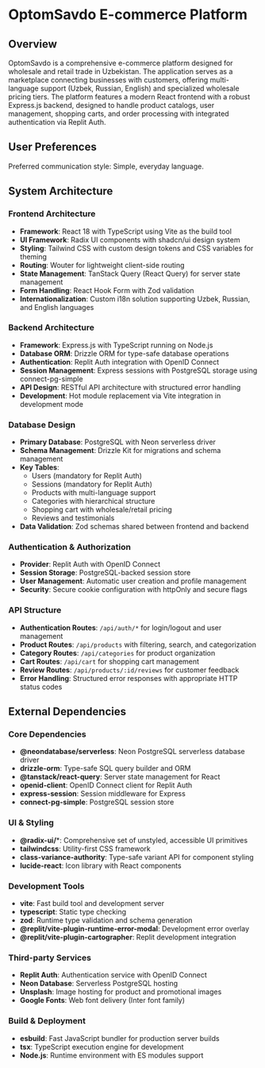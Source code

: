 # OptomSavdo E-commerce Platform

## Overview

OptomSavdo is a comprehensive e-commerce platform designed for wholesale and retail trade in Uzbekistan. The application serves as a marketplace connecting businesses with customers, offering multi-language support (Uzbek, Russian, English) and specialized wholesale pricing tiers. The platform features a modern React frontend with a robust Express.js backend, designed to handle product catalogs, user management, shopping carts, and order processing with integrated authentication via Replit Auth.

## User Preferences

Preferred communication style: Simple, everyday language.

## System Architecture

### Frontend Architecture
- **Framework**: React 18 with TypeScript using Vite as the build tool
- **UI Framework**: Radix UI components with shadcn/ui design system
- **Styling**: Tailwind CSS with custom design tokens and CSS variables for theming
- **Routing**: Wouter for lightweight client-side routing
- **State Management**: TanStack Query (React Query) for server state management
- **Form Handling**: React Hook Form with Zod validation
- **Internationalization**: Custom i18n solution supporting Uzbek, Russian, and English languages

### Backend Architecture
- **Framework**: Express.js with TypeScript running on Node.js
- **Database ORM**: Drizzle ORM for type-safe database operations
- **Authentication**: Replit Auth integration with OpenID Connect
- **Session Management**: Express sessions with PostgreSQL storage using connect-pg-simple
- **API Design**: RESTful API architecture with structured error handling
- **Development**: Hot module replacement via Vite integration in development mode

### Database Design
- **Primary Database**: PostgreSQL with Neon serverless driver
- **Schema Management**: Drizzle Kit for migrations and schema management
- **Key Tables**: 
  - Users (mandatory for Replit Auth)
  - Sessions (mandatory for Replit Auth)
  - Products with multi-language support
  - Categories with hierarchical structure
  - Shopping cart with wholesale/retail pricing
  - Reviews and testimonials
- **Data Validation**: Zod schemas shared between frontend and backend

### Authentication & Authorization
- **Provider**: Replit Auth with OpenID Connect
- **Session Storage**: PostgreSQL-backed session store
- **User Management**: Automatic user creation and profile management
- **Security**: Secure cookie configuration with httpOnly and secure flags

### API Structure
- **Authentication Routes**: `/api/auth/*` for login/logout and user management
- **Product Routes**: `/api/products` with filtering, search, and categorization
- **Category Routes**: `/api/categories` for product organization
- **Cart Routes**: `/api/cart` for shopping cart management
- **Review Routes**: `/api/products/:id/reviews` for customer feedback
- **Error Handling**: Structured error responses with appropriate HTTP status codes

## External Dependencies

### Core Dependencies
- **@neondatabase/serverless**: Neon PostgreSQL serverless database driver
- **drizzle-orm**: Type-safe SQL query builder and ORM
- **@tanstack/react-query**: Server state management for React
- **openid-client**: OpenID Connect client for Replit Auth
- **express-session**: Session middleware for Express
- **connect-pg-simple**: PostgreSQL session store

### UI & Styling
- **@radix-ui/***: Comprehensive set of unstyled, accessible UI primitives
- **tailwindcss**: Utility-first CSS framework
- **class-variance-authority**: Type-safe variant API for component styling
- **lucide-react**: Icon library with React components

### Development Tools
- **vite**: Fast build tool and development server
- **typescript**: Static type checking
- **zod**: Runtime type validation and schema generation
- **@replit/vite-plugin-runtime-error-modal**: Development error overlay
- **@replit/vite-plugin-cartographer**: Replit development integration

### Third-party Services
- **Replit Auth**: Authentication service with OpenID Connect
- **Neon Database**: Serverless PostgreSQL hosting
- **Unsplash**: Image hosting for product and promotional images
- **Google Fonts**: Web font delivery (Inter font family)

### Build & Deployment
- **esbuild**: Fast JavaScript bundler for production server builds
- **tsx**: TypeScript execution engine for development
- **Node.js**: Runtime environment with ES modules support